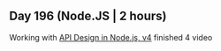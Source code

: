 ## Day 196 (Node.JS | 2 hours)


Working with [API Design in Node.js, v4](https://frontendmasters.com/courses/api-design-nodejs-v4/)
finished 4 video
